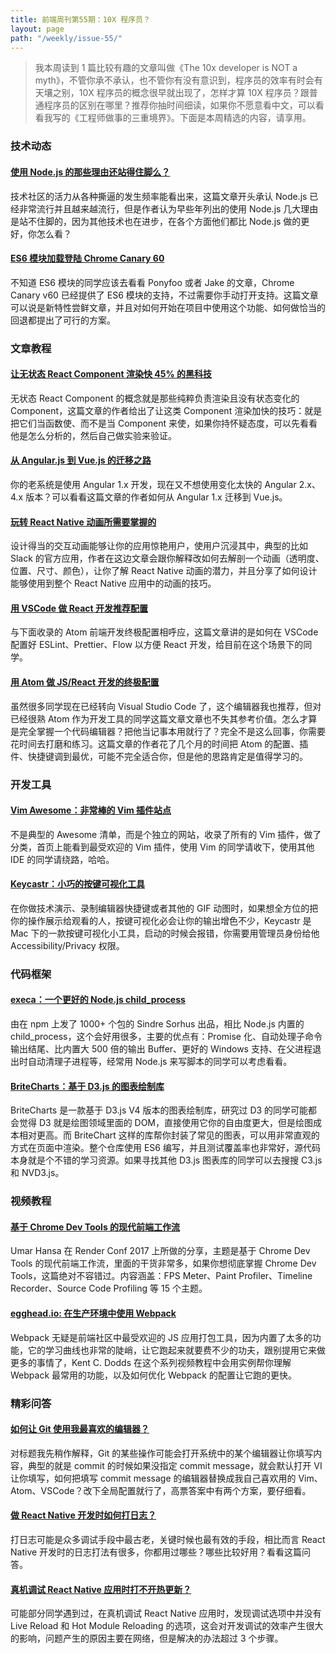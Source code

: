 ```yaml
---
title: 前端周刊第55期：10X 程序员？
layout: page
path: "/weekly/issue-55/"
---
```


> 我本周读到 1 篇比较有趣的文章叫做《The 10x developer is NOT a myth》，不管你承不承认，也不管你有没有意识到，程序员的效率有时会有天壤之别，10X 程序员的概念很早就出现了，怎样才算 10X 程序员？跟普通程序员的区别在哪里？推荐你抽时间细读，如果你不愿意看中文，可以看看我写的《工程师做事的三重境界》。下面是本周精选的内容，请享用。

### 技术动态

#### [使用 Node.js 的那些理由还站得住脚么？](http://bysin.net/2017/05/07/no-good-reason-to-use-nodejs/)

技术社区的活力从各种撕逼的发生频率能看出来，这篇文章开头承认 Node.js 已经非常流行并且越来越流行，但是作者认为早些年列出的使用 Node.js 几大理由是站不住脚的，因为其他技术也在进步，在各个方面他们都比 Node.js 做的更好，你怎么看？

#### [ES6 模块加载登陆 Chrome Canary 60](https://medium.com/dev-channel/es6-modules-in-chrome-canary-m60-ba588dfb8ab7)

不知道 ES6 模块的同学应该去看看 Ponyfoo 或者 Jake 的文章，Chrome Canary v60 已经提供了 ES6 模块的支持，不过需要你手动打开支持。这篇文章可以说是新特性尝鲜文章，并且对如何开始在项目中使用这个功能、如何做恰当的回退都提出了可行的方案。

### 文章教程

#### [让无状态 React Component 渲染快 45% 的黑科技](https://medium.com/missive-app/45-faster-react-functional-components-now-3509a668e69f)

无状态 React Component 的概念就是那些纯粹负责渲染且没有状态变化的 Component，这篇文章的作者给出了让这类 Component 渲染加快的技巧：就是把它们当函数使、而不是当 Component 来使，如果你持怀疑态度，可以先看看他是怎么分析的，然后自己做实验来验证。

#### [从 Angular.js 到 Vue.js 的迁移之路](https://dev.to/hemantisme/moving-from-angular-to-vue--a-vuetiful-journey)

你的老系统是使用 Angular 1.x 开发，现在又不想使用变化太快的 Angular 2.x、4.x 版本？可以看看这篇文章的作者如何从 Angular 1.x 迁移到 Vue.js。

#### [玩转 React Native 动画所需要掌握的](https://medium.com/shoutem/declare-peace-with-react-native-animations-e947332fa9b1)

设计得当的交互动画能够让你的应用惊艳用户，使用户沉浸其中，典型的比如 Slack 的官方应用，作者在这边文章会跟你解释改如何去解剖一个动画（透明度、位置、尺寸、颜色），让你了解 React Native 动画的潜力，并且分享了如何设计能够使用到整个 React Native 应用中的动画的技巧。

#### [用 VSCode 做 React 开发推荐配置](https://hackernoon.com/configure-eslint-prettier-and-flow-in-vs-code-for-react-development-c9d95db07213)

与下面收录的 Atom 前端开发终极配置相呼应，这篇文章讲的是如何在 VSCode 配置好 ESLint、Prettier、Flow 以方便 React 开发，给目前在这个场景下的同学。

#### [用 Atom 做 JS/React 开发的终极配置](https://medium.com/productivity-freak/my-atom-editor-setup-for-js-react-9726cd69ad20)

虽然很多同学现在已经转向 Visual Studio Code 了，这个编辑器我也推荐，但对已经很熟 Atom 作为开发工具的同学这篇文章文章也不失其参考价值。怎么才算是完全掌握一个代码编辑器？把他当记事本用就行了？完全不是这么回事，你需要花时间去打磨和练习。这篇文章的作者花了几个月的时间把 Atom 的配置、插件、快捷键调到最优，可能不完全适合你，但是他的思路肯定是值得学习的。

### 开发工具

#### [Vim Awesome：非常棒的 Vim 插件站点](http://vimawesome.com/)

不是典型的 Awesome 清单，而是个独立的网站，收录了所有的 Vim 插件，做了分类，首页上能看到最受欢迎的 Vim 插件，使用 Vim 的同学请收下，使用其他 IDE 的同学请绕路，哈哈。

#### [Keycastr：小巧的按键可视化工具](https://github.com/sdeken/keycastr)

在你做技术演示、录制编辑器快捷键或者其他的 GIF 动图时，如果想全方位的把你的操作展示给观看的人，按键可视化必会让你的输出增色不少，Keycastr 是 Mac 下的一款按键可视化小工具，启动的时候会报错，你需要用管理员身份给他 Accessibility/Privacy 权限。

### 代码框架

#### [execa：一个更好的 Node.js child_process](https://github.com/sindresorhus/execa)

由在 npm 上发了 1000+ 个包的 Sindre Sorhus 出品，相比 Node.js 内置的
 child_process，这个会好用很多，主要的优点有：Promise 化、自动处理子命令输出结尾、比内置大 500 倍的输出 Buffer、更好的 Windows 支持、在父进程退出时自动清理子进程等，经常用 Node.js 来写脚本的同学可以考虑看看。

#### [BriteCharts：基于 D3.js 的图表绘制库](http://eventbrite.github.io/britecharts/)

BriteCharts 是一款基于 D3.js V4 版本的图表绘制库，研究过 D3 的同学可能都会觉得 D3 就是绘图领域里面的 DOM，直接使用它你的自由度更大，但是绘图成本相对更高。而 BriteChart 这样的库帮你封装了常见的图表，可以用非常直观的方式在页面中渲染。整个仓库使用 ES6 编写，并且测试覆盖率也非常好，源代码本身就是个不错的学习资源。如果寻找其他 D3.js 图表库的同学可以去搜搜 C3.js 和 NVD3.js。


### 视频教程

#### [基于 Chrome Dev Tools 的现代前端工作流](https://www.youtube.com/watch?v=v5r_n6Tq0uk)

Umar Hansa 在 Render Conf 2017 上所做的分享，主题是基于 Chrome Dev Tools 的现代前端工作流，里面的干货非常多，如果你想彻底掌握 Chrome Dev Tools，这篇绝对不容错过。内容涵盖：FPS Meter、Paint Profiler、Timeline Recorder、Source Code Profiling 等 15 个主题。

#### [egghead.io: 在生产环境中使用 Webpack](https://egghead.io/courses/using-webpack-for-production-javascript-applications?utm_content=buffer9fb7a&utm_medium=social&utm_source=twitter.com&utm_campaign=buffer)

Webpack 无疑是前端社区中最受欢迎的 JS 应用打包工具，因为内置了太多的功能，它的学习曲线也非常的陡峭，让它跑起来就要费不少的功夫，跟别提用它来做更多的事情了，Kent C. Dodds 在这个系列视频教程中会用实例帮你理解 Webpack 最常用的功能，以及如何优化 Webpack 的配置让它跑的更快。

### 精彩问答

#### [如何让 Git 使用我最喜欢的编辑器？](http://stackoverflow.com/questions/2596805/how-do-i-make-git-use-the-editor-of-my-choice-for-commits)

对标题我先稍作解释，Git 的某些操作可能会打开系统中的某个编辑器让你填写内容，典型的就是 commit 的时候如果没指定 commit message，就会默认打开 VI 让你填写，如何把填写 commit message 的编辑器替换成我自己喜欢用的 Vim、Atom、VSCode？改下全局配置就行了，高票答案中有两个方案，要仔细看。

#### [做 React Native 开发时如何打日志？](http://stackoverflow.com/questions/30115372/how-to-do-logging-in-react-native)

打日志可能是众多调试手段中最古老，关键时候也最有效的手段，相比而言 React Native 开发时的日志打法有很多，你都用过哪些？哪些比较好用？看看这篇问答。

#### [真机调试 React Native 应用时打不开热更新？](http://stackoverflow.com/questions/38772373/how-to-enable-live-reload-in-ios-device-running-react-native-app)

可能部分同学遇到过，在真机调试 React Native 应用时，发现调试选项中并没有 Live Reload 和 Hot Module Reloading 的选项，这会对开发调试的效率产生很大的影响，问题产生的原因主要在网络，但是解决的办法超过 3 个步骤。
